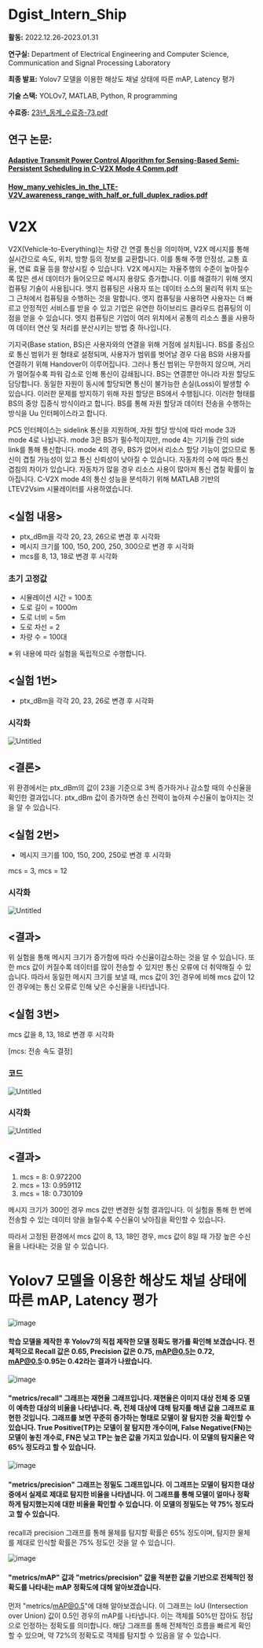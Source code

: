 # Dgist_Intern_Ship

**활동:** 2022.12.26-2023.01.31

**연구실:** Department of Electrical Engineering and Computer Science, Communication and Signal Processing Laboratory

**최종 발표:** Yolov7 모델을 이용한 해상도 채널 상태에 따른 mAP, Latency 평가


**기술 스택:** YOLOv7, MATLAB, Python, R programming


**수료증:**
[23년_동계_수료증-73.pdf](https://github.com/paulsung97/Dgist_Intern_Ship/files/11725724/23._._.-73.pdf)

## 연구 논문:
#### [Adaptive Transmit Power Control Algorithm for Sensing-Based Semi-Persistent Scheduling in C-V2X Mode 4 Comm.pdf](https://github.com/paulsung97/Dgist_Intern_Ship/files/11725686/Adaptive.Transmit.Power.Control.Algorithm.for.Sensing-Based.Semi-Persistent.Scheduling.in.C-V2X.Mode.4.Comm.pdf)
#### [How_many_vehicles_in_the_LTE-V2V_awareness_range_with_half_or_full_duplex_radios.pdf](https://github.com/paulsung97/Dgist_Intern_Ship/files/11725704/How_many_vehicles_in_the_LTE-V2V_awareness_range_with_half_or_full_duplex_radios.pdf)



# V2X

V2X(Vehicle-to-Everything)는 차량 간 연결 통신을 의미하며, V2X 메시지를 통해 실시간으로 속도, 위치, 방향 등의 정보를 교환합니다. 이를 통해 주행 안정성, 교통 효율, 연료 효율 등을 향상시킬 수 있습니다. V2X 메시지는 자율주행의 수준이 높아질수록 많은 센서 데이터가 들어오므로 메시지 용량도 증가합니다. 이를 해결하기 위해 엣지 컴퓨팅 기술이 사용됩니다. 엣지 컴퓨팅은 사용자 또는 데이터 소스의 물리적 위치 또는 그 근처에서 컴퓨팅을 수행하는 것을 말합니다. 엣지 컴퓨팅을 사용하면 사용자는 더 빠르고 안정적인 서비스를 받을 수 있고 기업은 유연한 하이브리드 클라우드 컴퓨팅의 이점을 얻을 수 있습니다. 엣지 컴퓨팅은 기업이 여러 위치에서 공통의 리소스 풀을 사용하여 데이터 연산 및 처리를 분산시키는 방법 중 하나입니다.

기지국(Base station, BS)은 사용자와의 연결을 위해 거점에 설치됩니다. BS를 중심으로 통신 범위가 원 형태로 설정되며, 사용자가 범위를 벗어날 경우 다음 BS와 사용자를 연결하기 위해 Handover이 이루어집니다. 그러나 통신 범위는 무한하지 않으며, 거리가 멀어질수록 파워 감소로 인해 통신이 감쇄됩니다. BS는 연결뿐만 아니라 자원 할당도 담당합니다. 동일한 자원이 동시에 할당되면 통신이 불가능한 손실(Loss)이 발생할 수 있습니다. 이러한 문제를 방지하기 위해 자원 할당은 BS에서 수행됩니다. 이러한 형태를 BS의 중앙 집중식 방식이라고 합니다. BS를 통해 자원 할당과 데이터 전송을 수행하는 방식을 Uu 인터페이스라고 합니다.

PC5 인터페이스는 sidelink 통신을 지원하며, 자원 할당 방식에 따라 mode 3과 mode 4로 나뉩니다. mode 3은 BS가 필수적이지만, mode 4는 기기들 간의 side link를 통해 통신합니다. mode 4의 경우, BS가 없어서 리소스 할당 기능이 없으므로 통신이 겹칠 가능성이 있고 통신 신뢰성이 낮아질 수 있습니다. 자동차의 수에 따라 통신 겹침의 차이가 있습니다. 자동차가 많을 경우 리소스 사용이 많아져 통신 겹칠 확률이 높아집니다. C-V2X mode 4의 통신 성능을 분석하기 위해 MATLAB 기반의 LTEV2Vsim 시뮬레이터를 사용하였습니다.
## <실험 내용>

- ptx_dBm을 각각 20, 23, 26으로 변경 후 시각화
- 메시지 크기를 100, 150, 200, 250, 300으로 변경 후 시각화
- mcs를 8, 13, 18로 변경 후 시각화

### 초기 고정값

- 시뮬레이션 시간 = 100초
- 도로 길이 = 1000m
- 도로 너비 = 5m
- 도로 차선 = 2
- 차량 수 = 100대

※ 위 내용에 따라 실험을 독립적으로 수행합니다.

## <실험 1번>

- ptx_dBm을 각각 20, 23, 26로 변경 후 시각화

### 시각화

![Untitled](https://github.com/paulsung97/Dgist_Intern_Ship/assets/63456050/ba739e54-0ea5-40d8-b0d1-66722ce55624)


## <결론>

위 환경에서는 ptx_dBm의 값이 23을 기준으로 3씩 증가하거나 감소할 때의 수신율을 확인한 결과입니다. ptx_dBm 값이 증가하면 송신 전력이 높아져 수신율이 높아지는 것을 알 수 있습니다.

## <실험 2번>

- 메시지 크기를 100, 150, 200, 250로 변경 후 시각화

mcs = 3, mcs = 12

### 시각화


![Untitled](https://github.com/paulsung97/Dgist_Intern_Ship/assets/63456050/19ce7722-35bf-4899-ba0e-774a69c3f5db)

## <결과>

위 실험을 통해 메시지 크기가 증가함에 따라 수신율이감소하는 것을 알 수 있습니다. 또한 mcs 값이 커질수록 데이터를 많이 전송할 수 있지만 통신 오류에 더 취약해질 수 있습니다. 따라서 동일한 메시지 크기를 보낼 때, mcs 값이 3인 경우에 비해 mcs 값이 12인 경우에는 통신 오류로 인해 낮은 수신율을 나타냅니다.

## <실험 3번>

mcs 값을 8, 13, 18로 변경 후 시각화

[mcs: 전송 속도 결정]

### 코드
![Untitled](https://github.com/paulsung97/Dgist_Intern_Ship/assets/63456050/c71a7d1f-4da5-4030-901b-104f234029a0)


### 시각화

![Untitled](https://github.com/paulsung97/Dgist_Intern_Ship/assets/63456050/ca1bf9d1-5fa9-413f-90b4-a7a7907223c0)


## <결과>

1. mcs = 8: 0.972200
2. mcs = 13: 0.959112
3. mcs = 18: 0.730109

메시지 크기가 300인 경우 mcs 값만 변경한 실험 결과입니다. 이 실험을 통해 한 번에 전송할 수 있는 데이터 양을 늘릴수록 수신율이 낮아짐을 확인할 수 있습니다.

따라서 고정된 환경에서 mcs 값이 8, 13, 18인 경우, mcs 값이 8일 때 가장 높은 수신율을 나타내는 것을 알 수 있습니다.

# Yolov7 모델을 이용한 해상도 채널 상태에 따른 mAP, Latency 평가

![image](https://github.com/paulsung97/Dgist_Intern_Ship/assets/63456050/23cd6c98-2cfb-4ec7-85d7-3c119dac650a)
#### 학습 모델을 제작한 후 Yolov7의 직접 제작한 모델 정확도 평가를 확인해 보겠습니다. 전체적으로 Recall 값은 0.65, Precision 값은 0.75, mAP@0.5는 0.72, mAP@0.5:0.95는 0.42라는 결과가 나왔습니다.

![image](https://github.com/paulsung97/Dgist_Intern_Ship/assets/63456050/b4deccfd-9be2-495b-bebe-13b0b0f835e4)
#### "metrics/recall" 그래프는 재현율 그래프입니다. 재현율은 이미지 대상 전체 중 모델이 예측한 대상의 비율을 나타냅니다. 즉, 전체 대상에 대해 탐지를 해낸 값을 그래프로 표현한 것입니다. 그래프를 보면 꾸준히 증가하는 형태로 모델이 잘 탐지한 것을 확인할 수 있습니다. True Positive(TP)는 모델이 잘 탐지한 개수이며, False Negative(FN)는 모델이 놓친 개수로, FN은 낮고 TP는 높은 값을 가지고 있습니다. 이 모델의 탐지율은 약 65% 정도라고 할 수 있습니다.

![image](https://github.com/paulsung97/Dgist_Intern_Ship/assets/63456050/e4608f33-578c-40c5-892a-967c6dfebd2b)
#### "metrics/precision" 그래프는 정밀도 그래프입니다. 이 그래프는 모델이 탐지한 대상 중에서 실제로 제대로 탐지한 비율을 나타냅니다. 이 그래프를 통해 모델이 얼마나 정확하게 탐지했는지에 대한 비율을 확인할 수 있습니다. 이 모델의 정밀도는 약 75% 정도라고 할 수 있습니다. 
recall과 precision 그래프를 통해 물체를 탐지할 확률은 65% 정도이며, 탐지한 물체를 제대로 인식할 확률은 75% 정도인 것을 알 수 있습니다.

![image](https://github.com/paulsung97/Dgist_Intern_Ship/assets/63456050/1e929447-be90-40a9-8c44-36214770c8e1)
#### "metrics/mAP" 값과 "metrics/precision" 값을 적분한 값을 기반으로 전체적인 정확도를 나타내는 mAP 정확도에 대해 알아보겠습니다. 

먼저 "metrics/mAP@0.5"에 대해 알아보겠습니다. 이 그래프는 IoU (Intersection over Union) 값이 0.5인 경우의 mAP를 나타냅니다. 이는 객체를 50%만 잡아도 정답으로 인정하는 정확도를 의미합니다. 해당 그래프를 통해 전체적인 흐름을 빠르게 확인할 수 있으며, 약 72%의 정확도로 객체를 탐지할 수 있음을 알 수 있습니다.


